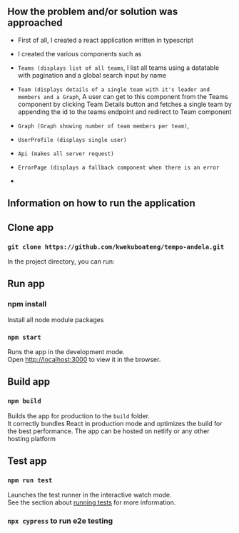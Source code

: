 ## How the problem and/or solution was approached
- First of all, I created a react application written in typescript

- I created the various components such as 
- `Teams (displays list of all teams`, 
I list all teams using a datatable with pagination and a global search input by name
- `Team (displays details of a single team with it's leader and members and a Graph`, 
A user can get to this component from the Teams component by clicking Team Details button
and fetches a single team by appending the id to the teams endpoint and redirect to Team component
- `Graph (Graph showing number of team members per team)`, 
- `UserProfile (displays single user)`
- `Api (makes all server request)`
- `ErrorPage (displays a fallback component when there is an error`

- 
## Information on how to run the application
## Clone app
### `git clone https://github.com/kwekuboateng/tempo-andela.git`

In the project directory, you can run:

## Run app 
### npm install
Install all node module packages 
### `npm start`
Runs the app in the development mode.\
Open [http://localhost:3000](http://localhost:3000) to view it in the browser.

## Build app 
### `npm build` 
Builds the app for production to the `build` folder.\
It correctly bundles React in production mode and optimizes the build for the best performance.
The app can be hosted on netlify or any other hosting platform

## Test app
### `npm run test`
Launches the test runner in the interactive watch mode.\
See the section about [running tests](https://facebook.github.io/create-react-app/docs/running-tests) for more information.

### `npx cypress` to run e2e testing

